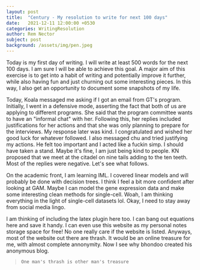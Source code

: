 ```yaml
---
layout: post
title:  "Century - My resolution to write for next 100 days"
date:   2021-12-11 12:00:00 +0530
categories: WritingResolution
author: Rem Nector
subject: post
background: /assets/img/pen.jpeg
---
```


Today is my first day of writing. I will write at least 500 words for the next 100 days. I am sure I will be able to achieve this goal. A major aim of this exercise is to get into a habit of writing and potentially improve it further, while also having fun and just churning out some interesting pieces. In this way, I also get an opportunity to document some snapshots of my life.

Today, Koala messaged me asking if I got an email from GT's program. Initially, I went in a defensive mode, asserting the fact that both of us are applying to different programs. She said that the program committee wants to have an "informal chat" with her. Following this, her replies included justifications for her actions and that she was only planning to prepare for the interviews. My response later was kind. I congratulated and wished her good luck for whatever followed. I also messaged chu and tried justifying my actions. He felt too important and I acted like a fuckin simp. I should have taken a stand. Maybe it's fine, I am just being kind to people. KN proposed that we meet at the citadel on nine tails adding to the ten teeth. Most of the replies were negative. Let's see what follows. 

On the academic front, I am learning IML. I covered linear models and will probably be done with decision trees. I think I feel a bit more confident after looking at GAM. Maybe I can model the gene expression data and make some interesting clean methods for single-cell. Woah, I am thinking everything in the light of single-cell datasets lol. Okay, I need to stay away from social media lingo. 

I am thinking of including the latex plugin here too. I can bang out equations here and save it handy. I can even use this website as my personal notes storage space for free! No one really care if the website is listed. Anyways, most of the website out there are thrash. It would be an online treasure for me, with almost complete annonymity. Now I see why bhondoo created his anonymous blog.

> `One man's thrash is other man's treasure`
